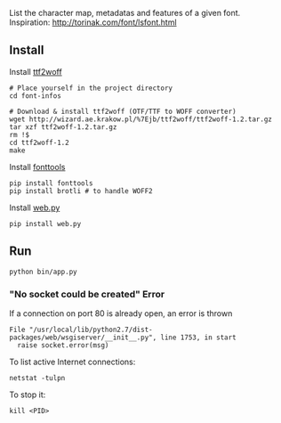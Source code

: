 
List the character map, metadatas and features of a given font.  
Inspiration: http://torinak.com/font/lsfont.html

## Install

Install [ttf2woff](https://github.com/doio/ttf2woff)

    # Place yourself in the project directory
    cd font-infos

    # Download & install ttf2woff (OTF/TTF to WOFF converter)
    wget http://wizard.ae.krakow.pl/%7Ejb/ttf2woff/ttf2woff-1.2.tar.gz
    tar xzf ttf2woff-1.2.tar.gz
    rm !$
    cd ttf2woff-1.2
    make

Install [fonttools](https://github.com/fonttools/fonttools)

    pip install fonttools
    pip install brotli # to handle WOFF2

Install [web.py](https://github.com/webpy/webpy)

    pip install web.py

## Run

    python bin/app.py

### "No socket could be created" Error

If a connection on port 80 is already open, an error is thrown

    File "/usr/local/lib/python2.7/dist-packages/web/wsgiserver/__init__.py", line 1753, in start
      raise socket.error(msg)

To list active Internet connections:

    netstat -tulpn

To stop it:

    kill <PID>